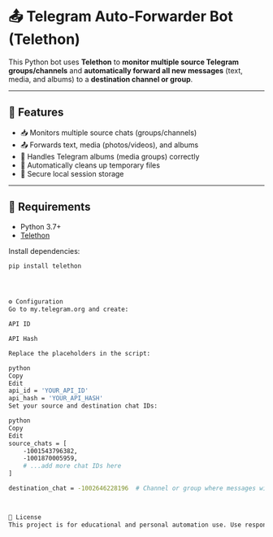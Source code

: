 # 📤 Telegram Auto-Forwarder Bot (Telethon)

This Python bot uses **Telethon** to **monitor multiple source Telegram groups/channels** and **automatically forward all new messages** (text, media, and albums) to a **destination channel or group**.

---

## 🚀 Features

- 📥 Monitors multiple source chats (groups/channels)
- 📤 Forwards text, media (photos/videos), and albums
- 🧠 Handles Telegram albums (media groups) correctly
- 🧹 Automatically cleans up temporary files
- 🔐 Secure local session storage

---

## 🧰 Requirements

- Python 3.7+
- [Telethon](https://docs.telethon.dev)

Install dependencies:

```bash
pip install telethon




⚙️ Configuration
Go to my.telegram.org and create:

API ID

API Hash

Replace the placeholders in the script:

python
Copy
Edit
api_id = 'YOUR_API_ID'
api_hash = 'YOUR_API_HASH'
Set your source and destination chat IDs:

python
Copy
Edit
source_chats = [
    -1001543796382,
    -1001870005959,
    # ...add more chat IDs here
]

destination_chat = -1002646228196  # Channel or group where messages will be forwarded



📄 License
This project is for educational and personal automation use. Use responsibly.
